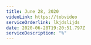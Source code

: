 ```yaml
---
title: June 28, 2020
videoLink: https://tobvideo
serviceOrderlink: lkjdslijds
date: 2020-06-28T19:20:51.797Z
serviceDescription: "%"
---
```

